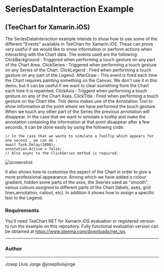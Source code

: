 SeriesDataInteraction Example
==========
(TeeChart for Xamarin.iOS)
------
The SeriesDataInteraction example intends to show how to use some of the different "Events" available in TeeChart for Xamarin.iOS. These can prove very useful if we would like to show information or perform actions when interacting with the Chart data. 
The events used are the following:
ClickBackground : Triggered when performing a touch gesture on any part of the Chart Area.
ClickSeries : Triggered when performing a touch gesture on any Series of the Chart.
ClickLegend : Fired when performing a touch gesture on any part of the Legend.
AfterDraw : This event is fired each time the Chart requires painting something on the Canvas. We don't use it in this demo, but it can be useful if we want to clear something from the Chart each time it is repainted.
ClickAxis : Triggerd when performing a touch gesture on any of the Chart Axes.
ClickTitle : Fired when performing a touch gesture on the Chart title.
This demo makes use of the Annotation Tool to show information at the point where we have performed the touch gesture. When we touch any other part of the Series the previous annotation will disappear.
In the case that we want to simulate a tooltip and make the annotation containing the information at that point disappear after a few seconds, it can be done easily by using the following code:
```
// In the case that we wanto to simulate a ToolTip which appears for one second , we can do :
await Task.Delay(1000);
annotation.Active = false;
// Also async to the ClickSeries method is required.
```
![screenshot](https://github.com/Steema/TeeChart-.NET-for-Xamarin.iOS-Unified-samples/blob/master/SeriesDataInteraction/Screenshots/Chart_SeriesDataInteraction.gif?raw=true "TeeChart.NET for Xamarin.iOS-Unified samples")

It also shows how to customise the aspect of the Chart in order to give a more professional appearance. Among which we have added a colour gradient, hidden some parts of the axes, the Seeries used as "smooth", vaious colours assigned to different parts of the Chart (labels, axes, grid lines,annotation, callout, etc). In addition it shows how to assign a specific text to the Legend.

### Requirements

You'll need TeeChart NET for Xamarin.iOS evaluation or registered version to run the example on this repository. Fully functional evaluation version can be obtained at https://www.steema.com/downloads/net_ios

------
### Author
------
Josep Lluis Jorge @joseplluisjorge